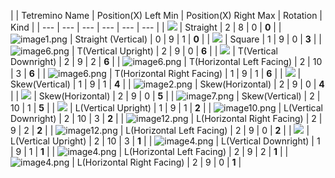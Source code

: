 |
 | Tetremino Name | Position(X) Left Min | Position(X) Right Max | Rotation | Kind |
| --- | --- | --- | --- | --- | --- |
| ![](RackMultipart20231203-1-xfh3ys_html_e110f955f5add87d.png) | Straight | 2 | 8 | 0 | **0** |
| ![image1.png](RackMultipart20231203-1-xfh3ys_html_64da11d28e5cb326.gif) | Straight (Vertical) | 0 | 9 | 1 | **0** |
| ![](RackMultipart20231203-1-xfh3ys_html_6213ac068c4bc4fc.png) | Square | 1 | 9 | 0 | **3** |
| ![image6.png](RackMultipart20231203-1-xfh3ys_html_cd31a80d00a5dd1.gif) | T(Vertical Upright) | 2 | 9 | 0 | **6** |
| ![](RackMultipart20231203-1-xfh3ys_html_cbd676a8c8bd6e8b.png) | T(Vertical Downright) | 2 | 9 | 2 | **6** |
| ![image6.png](RackMultipart20231203-1-xfh3ys_html_b091565504a7880e.gif) | T(Horizontal Left Facing) | 2 | 10 | 3 | **6** |
| ![image6.png](RackMultipart20231203-1-xfh3ys_html_bc1d3729762af08d.gif) | T(Horizontal Right Facing) | 1 | 9 | 1 | **6** |
| ![](RackMultipart20231203-1-xfh3ys_html_9f93cb64a983b6b9.png) | Skew(Vertical) | 1 | 9 | 1 | **4** |
| ![image2.png](RackMultipart20231203-1-xfh3ys_html_3b8ebd2ac3657ecb.gif) | Skew(Horizontal) | 2 | 9 | 0 | **4** |
| ![](RackMultipart20231203-1-xfh3ys_html_5c777c9cf8dfeab9.png) | Skew(Horizontal) | 2 | 9 | 0 | **5** |
| ![image7.png](RackMultipart20231203-1-xfh3ys_html_5fbe918398f45d1d.gif) | Skew(Vertical) | 2 | 10 | 1 | **5** |
| ![](RackMultipart20231203-1-xfh3ys_html_518fe74e73af0ec4.png) | L(Vertical Upright) | 1 | 9 | 1 | **2** |
| ![image10.png](RackMultipart20231203-1-xfh3ys_html_ef17b11f9979fb7c.gif) | L(Vertical Downright) | 2 | 10 | 3 | **2** |
| ![image12.png](RackMultipart20231203-1-xfh3ys_html_73e1d25b1648cc5f.gif) | L(Horizontal Right Facing) | 2 | 9 | 2 | **2** |
| ![image12.png](RackMultipart20231203-1-xfh3ys_html_58bd5b43dd452017.gif) | L(Horizontal Left Facing) | 2 | 9 | 0 | **2** |
| ![](RackMultipart20231203-1-xfh3ys_html_997d686c431ae0.png) | L(Vertical Upright) | 2 | 10 | 3 | **1** |
| ![image4.png](RackMultipart20231203-1-xfh3ys_html_3d0fa9de3a728b53.gif) | L(Vertical Downright) | 1 | 9 | 1 | **1** |
| ![image4.png](RackMultipart20231203-1-xfh3ys_html_5c3ca180ab7c01a9.gif) | L(Horizontal Left Facing) | 2 | 9 | 2 | **1** |
| ![image4.png](RackMultipart20231203-1-xfh3ys_html_a5dce3999075e92b.gif) | L(Horizontal Right Facing) | 2 | 9 | 0 | **1** |